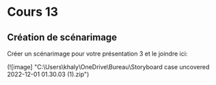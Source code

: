 # Cours 13
## Création de scénarimage
Créer un scénarimage pour votre présentation 3 et le joindre ici: 

(![image] "C:\Users\khaly\OneDrive\Bureau\Storyboard case uncovered 2022-12-01 01.30.03 (1).zip")


